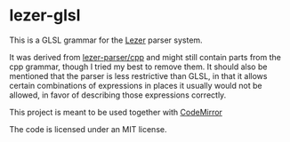 # lezer-glsl

This is a GLSL grammar for the [Lezer](https://lezer.codemirror.net/) parser system.

It was derived from [lezer-parser/cpp](https://github.com/lezer-parser/cpp) and might still contain parts from the cpp grammar,
though I tried my best to remove them. It should also be mentioned that the parser is less restrictive than GLSL, in that it allows
certain combinations of expressions in places it usually would not be allowed, in favor of describing those expressions correctly.

This project is meant to be used together with [CodeMirror](https://codemirror.net/)

The code is licensed under an MIT license.